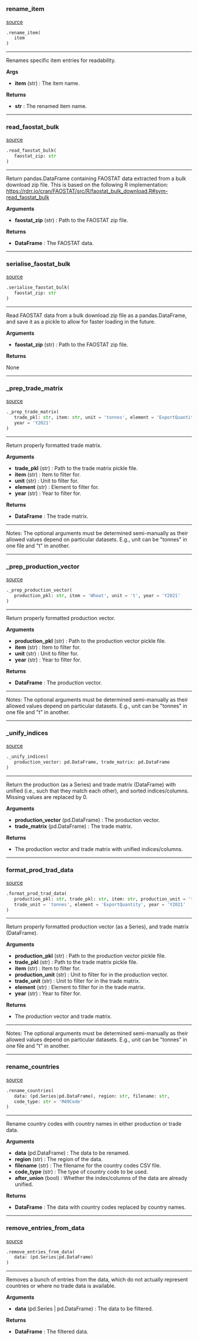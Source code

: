 #


### rename_item
[source](https://github.com/allfed/My-Super-Cool-Respository/blob/master/src/preprocessing.py/#L14)
```python
.rename_item(
   item
)
```

---
Renames specific item entries for readability.


**Args**

* **item** (str) : The item name.


**Returns**

* **str**  : The renamed item name.


----


### read_faostat_bulk
[source](https://github.com/allfed/My-Super-Cool-Respository/blob/master/src/preprocessing.py/#L31)
```python
.read_faostat_bulk(
   faostat_zip: str
)
```

---
Return pandas.DataFrame containing FAOSTAT data extracted from a bulk
download zip file.
This is based on the following R implementation:
https://rdrr.io/cran/FAOSTAT/src/R/faostat_bulk_download.R#sym-read_faostat_bulk


**Arguments**

* **faostat_zip** (str) : Path to the FAOSTAT zip file.


**Returns**

* **DataFrame**  : The FAOSTAT data.


----


### serialise_faostat_bulk
[source](https://github.com/allfed/My-Super-Cool-Respository/blob/master/src/preprocessing.py/#L57)
```python
.serialise_faostat_bulk(
   faostat_zip: str
)
```

---
Read FAOSTAT data from a bulk download zip file as a pandas.DataFrame,
and save it as a pickle to allow for faster loading in the future.


**Arguments**

* **faostat_zip** (str) : Path to the FAOSTAT zip file.


**Returns**

None

----


### _prep_trade_matrix
[source](https://github.com/allfed/My-Super-Cool-Respository/blob/master/src/preprocessing.py/#L79)
```python
._prep_trade_matrix(
   trade_pkl: str, item: str, unit = 'tonnes', element = 'ExportQuantity',
   year = 'Y2021'
)
```

---
Return properly formatted trade matrix.


**Arguments**

* **trade_pkl** (str) : Path to the trade matrix pickle file.
* **item** (str) : Item to filter for.
* **unit** (str) : Unit to filter for.
* **element** (str) : Element to filter for.
* **year** (str) : Year to filter for.


**Returns**

* **DataFrame**  : The trade matrix.

---
Notes:
    The optional arguments must be determined semi-manually as their allowed values
    depend on particular datasets. E.g., unit can be "tonnes" in one file and "t"
    in another.

----


### _prep_production_vector
[source](https://github.com/allfed/My-Super-Cool-Respository/blob/master/src/preprocessing.py/#L124)
```python
._prep_production_vector(
   production_pkl: str, item = 'Wheat', unit = 't', year = 'Y2021'
)
```

---
Return properly formatted production vector.


**Arguments**

* **production_pkl** (str) : Path to the production vector pickle file.
* **item** (str) : Item to filter for.
* **unit** (str) : Unit to filter for.
* **year** (str) : Year to filter for.


**Returns**

* **DataFrame**  : The production vector.

---
Notes:
    The optional arguments must be determined semi-manually as their allowed values
    depend on particular datasets. E.g., unit can be "tonnes" in one file and "t"
    in another.

----


### _unify_indices
[source](https://github.com/allfed/My-Super-Cool-Respository/blob/master/src/preprocessing.py/#L159)
```python
._unify_indices(
   production_vector: pd.DataFrame, trade_matrix: pd.DataFrame
)
```

---
Return the production (as a Series) and trade matrix (DataFrame) with
unified (i.e., such that they match each other),
and sorted indices/columns.
Missing values are replaced by 0.


**Arguments**

* **production_vector** (pd.DataFrame) : The production vector.
* **trade_matrix** (pd.DataFrame) : The trade matrix.


**Returns**

* The production vector and trade matrix
    with unified indices/columns.


----


### format_prod_trad_data
[source](https://github.com/allfed/My-Super-Cool-Respository/blob/master/src/preprocessing.py/#L186)
```python
.format_prod_trad_data(
   production_pkl: str, trade_pkl: str, item: str, production_unit = 't',
   trade_unit = 'tonnes', element = 'ExportQuantity', year = 'Y2021'
)
```

---
Return properly formatted production vector (as a Series),
and trade matrix (DataFrame).


**Arguments**

* **production_pkl** (str) : Path to the production vector pickle file.
* **trade_pkl** (str) : Path to the trade matrix pickle file.
* **item** (str) : Item to filter for.
* **production_unit** (str) : Unit to filter for in the production vector.
* **trade_unit** (str) : Unit to filter for in the trade matrix.
* **element** (str) : Element to filter for in the trade matrix.
* **year** (str) : Year to filter for.


**Returns**

* The production vector and trade matrix.

---
Notes:
    The optional arguments must be determined semi-manually as their allowed values
    depend on particular datasets. E.g., unit can be "tonnes" in one file and "t"
    in another.

----


### rename_countries
[source](https://github.com/allfed/My-Super-Cool-Respository/blob/master/src/preprocessing.py/#L225)
```python
.rename_countries(
   data: (pd.Series|pd.DataFrame), region: str, filename: str,
   code_type: str = 'M49Code'
)
```

---
Rename country codes with country names in either production or trade data.


**Arguments**

* **data** (pd.DataFrame) : The data to be renamed.
* **region** (str) : The region of the data.
* **filename** (str) : The filename for the country codes CSV file.
* **code_type** (str) : The type of country code to be used.
* **after_union** (bool) : Whether the index/columns of the data are already unified.


**Returns**

* **DataFrame**  : The data with country codes replaced by country names.


----


### remove_entries_from_data
[source](https://github.com/allfed/My-Super-Cool-Respository/blob/master/src/preprocessing.py/#L268)
```python
.remove_entries_from_data(
   data: (pd.Series|pd.DataFrame)
)
```

---
Removes a bunch of entries from the data, which do not actually represent countries
or where no trade data is available.


**Arguments**

* **data** (pd.Series | pd.DataFrame) : The data to be filtered.


**Returns**

* **DataFrame**  : The filtered data.

